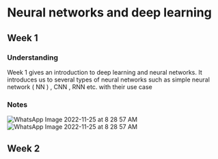 # Neural networks and deep learning

## Week 1 

### Understanding 
Week 1 gives an introduction to deep learning and neural networks.
It introduces us to several types of neural networks such as simple neural network ( NN ) , CNN , RNN etc. with their use case 

### Notes 
![WhatsApp Image 2022-11-25 at 8 28 57 AM](https://user-images.githubusercontent.com/103832825/203891790-2f2320b6-49b3-4066-982b-4b9c2d3d4066.jpeg)
![WhatsApp Image 2022-11-25 at 8 28 57 AM](https://user-images.githubusercontent.com/103832825/203891819-c266eb41-16f0-4193-945f-2720019ec98a.jpeg)
## Week 2

